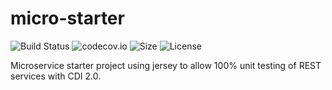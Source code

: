 # micro-starter

![Build Status](https://travis-ci.org/nickscha/micro-starter.svg?branch=master)
![codecov.io](https://codecov.io/github/nickscha/micro-starter/coverage.svg?branch=master)
![Size](https://reposs.herokuapp.com/?path=nickscha/micro-starter)
![License](https://img.shields.io/hexpm/l/plug.svg)

Microservice starter project using jersey to allow 100% unit testing of REST services with CDI 2.0.
